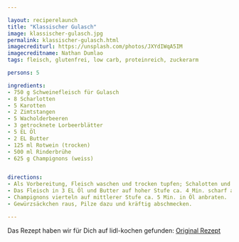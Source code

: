 ```yaml
---

layout: reciperelaunch
title: "Klassischer Gulasch"
image: klassischer-gulasch.jpg
permalink: klassischer-gulasch.html
imagecrediturl: https://unsplash.com/photos/JXYdIWqA5IM
imagecreditname: Nathan Dumlao
tags: fleisch, glutenfrei, low carb, proteinreich, zuckerarm

persons: 5

ingredients:
- 750 g Schweinefleisch für Gulasch
- 8 Scharlotten
- 5 Karotten
- 2 Zimtstangen
- 5 Wacholderbeeren
- 3 getrocknete Lorbeerblätter
- 5 EL Öl
- 2 EL Butter
- 125 ml Rotwein (trocken)
- 500 ml Rinderbrühe
- 625 g Champignons (weiss)


directions:
- Als Vorbereitung, Fleisch waschen und trocken tupfen; Schalotten und Karotten klein schneiden; Zimt, Wacholder und Lorbeer in einen Teefilter packen und verschnüren.
- Das Fleisch in 3 EL Öl und Butter auf hoher Stufe ca. 4 Min. scharf anbraten. Danach Schalotten mit Karotten ca. 2 Min. im Bratfett braten. Fleisch zurück in den Topf und alles mit Rotwein ablöschen. Aufkochen lassen und mit Brühe auffüllen. Gewürzsack in den Topf und zugedeckt auf kleiner Stufe ca. 2 Std. bei gelegentlichem Umrühren leicht köcheln lassen. 
- Champignons vierteln auf mittlerer Stufe ca. 5 Min. in Öl anbraten. 
- Gewürzsäckchen raus, Pilze dazu und kräftig abschmecken.

---
```


Das Rezept haben wir für Dich auf lidl-kochen gefunden: [Original Rezept](https://www.lidl-kochen.de/rezeptwelt/gulasch-mit-champignons-und-tagliatelle-146956)
